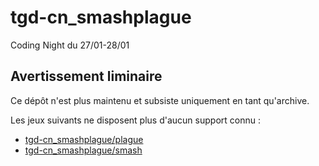 # tgd-cn_smashplague

Coding Night du 27/01-28/01

## Avertissement liminaire

Ce dépôt n'est plus maintenu et subsiste uniquement en tant qu'archive.

Les jeux suivants ne disposent plus d'aucun support connu :

* [tgd-cn_smashplague/plague](https://github.com/TeleGD/tgd-cn_smashplague/tree/master/src/plague)
* [tgd-cn_smashplague/smash](https://github.com/TeleGD/tgd-cn_smashplague/tree/master/src/smash)

